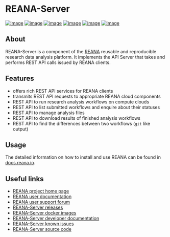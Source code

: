 # REANA-Server

[![image](https://github.com/reanahub/reana-server/workflows/CI/badge.svg)](https://github.com/reanahub/reana-server/actions)
[![image](https://readthedocs.org/projects/reana-server/badge/?version=latest)](https://reana-server.readthedocs.io/en/latest/?badge=latest)
[![image](https://codecov.io/gh/reanahub/reana-server/branch/master/graph/badge.svg)](https://codecov.io/gh/reanahub/reana-server)
[![image](https://img.shields.io/badge/discourse-forum-blue.svg)](https://forum.reana.io)
[![image](https://img.shields.io/github/license/reanahub/reana-server.svg)](https://github.com/reanahub/reana-server/blob/master/LICENSE)
[![image](https://img.shields.io/badge/code%20style-black-000000.svg)](https://github.com/psf/black)

## About

REANA-Server is a component of the [REANA](http://www.reana.io/) reusable and
reproducible research data analysis platform. It implements the API Server that
takes and performs REST API calls issued by REANA clients.

## Features

- offers rich REST API services for REANA clients
- transmits REST API requests to appropriate REANA cloud components
- REST API to run research analysis workflows on compute clouds
- REST API to list submitted workflows and enquire about their statuses
- REST API to manage analysis files
- REST API to download results of finished analysis workflows
- REST API to find the differences between two workflows (`git` like output)

## Usage

The detailed information on how to install and use REANA can be found in
[docs.reana.io](https://docs.reana.io).

## Useful links

- [REANA project home page](http://www.reana.io/)
- [REANA user documentation](https://docs.reana.io)
- [REANA user support forum](https://forum.reana.io)
- [REANA-Server releases](https://reana-server.readthedocs.io/en/latest#changes)
- [REANA-Server docker images](https://hub.docker.com/r/reanahub/reana-server)
- [REANA-Server developer documentation](https://reana-server.readthedocs.io/)
- [REANA-Server known issues](https://github.com/reanahub/reana-server/issues)
- [REANA-Server source code](https://github.com/reanahub/reana-server)
